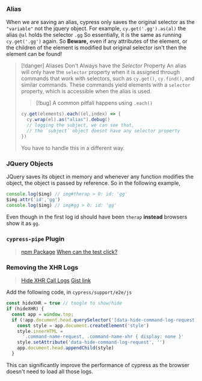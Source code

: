 ### Alias
When we are saving an alias, cypress only saves the original selector as the `"variable"` not the jquery object.
For example, `cy.get('.gg').as(al)` the alias `@al` holds the selector `.gg`
So essentially, it is the same as running `cy.get('.gg')` again.
So **Beware,** even if any attributes of the element, or the children of the element is modified but original selector isn't then the element can be found! 
> [!danger] Aliases Don't Always have the *Selector* Property
> An alias will only have the `selector` property when it is assigned through commands that work with selectors, such as `cy.get()`, `cy.find()`, and similar commands. These commands yield elements with a `selector` property, which is accessible when the alias is used.
> 
> > [!bug] A common pitfall happens using `.each()`
> ```js
> cy.get(elements).each((el,index) => {
>	cy.wrap(el).as("alias").debug()
>	// logging the subject, we can see that, 
>	// the `subject` object doesnt have any selector property 			
> })
> ```
> You have to handle this in a different way.

### JQuery Objects
JQuery saves its object in memory and whenever any function modifies the object, the object is passed by reference.
So in the following example,
```js
console.log($img) // img#therap > 0: id: 'gg'
$img.attr('id','gg')
console.log($img) // img#gg > 0: id: 'gg'
```
Even though in the first log id should have been `therap` **instead** browsers show it as `gg`.

###  `cypress-pipe` Plugin
> [npm Package](https://www.npmjs.com/package/cypress-pipe)
> [When can the test click?](https://www.cypress.io/blog/when-can-the-test-click)


###  Removing the XHR Logs
> [Hide XHR Call Logs](https://stackoverflow.com/questions/71357705/hide-xhr-calls-on-cypress-test-runner)
> [Gist link](https://gist.github.com/simenbrekken/3d2248f9e50c1143bf9dbe02e67f5399)

Add the following code, in `cypress/support/e2e/js`
```js
const hideXHR = true // toogle to show/hide
if (hideXHR) {
  const app = window.top;
  if (!app.document.head.querySelector('[data-hide-command-log-request]')) {
    const style = app.document.createElement('style')
    style.innerHTML =
      '.command-name-request, .command-name-xhr { display: none }'
    style.setAttribute('data-hide-command-log-request', '')
    app.document.head.appendChild(style)
  }
```

This can significantly improve the performance of cypress as the browser doesn't need to load all those logs.